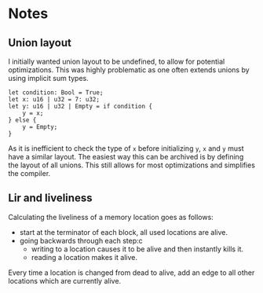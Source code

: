 # Notes

## Union layout

I initially wanted union layout to be undefined, to allow for potential optimizations.
This was highly problematic as one often extends unions by using implicit sum types.

```boulder
let condition: Bool = True;
let x: u16 | u32 = 7: u32;
let y: u16 | u32 | Empty = if condition {
    y = x;
} else {
    y = Empty;
}
```

As it is inefficient to check the type of `x` before initializing `y`,  `x` and `y` must have a similar layout.
The easiest way this can be archived is by defining the layout of all unions. This still allows for most optimizations and
simplifies the compiler.

## Lir and liveliness

Calculating the liveliness of a memory location goes as follows:

- start at the terminator of each block, all used locations are alive.
- going backwards through each step:c
    - writing to a location causes it to be alive and then instantly kills it.
    - reading a location makes it alive.

Every time a location is changed from dead to alive, add an edge to
all other locations which are currently alive.
